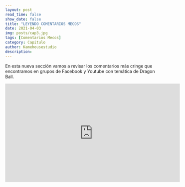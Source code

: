 ```yaml
---
layout: post
read_time: false
show_date: false
title: "LEYENDO COMENTARIOS MECOS"
date: 2021-04-03
img: posts/cap3.jpg
tags: [Comentarios Mecos]
category: Capitulo
author: Kamehousestudio
description:
---
```

En esta nueva sección vamos a revisar los comentarios más cringe que encontramos en grupos de Facebook y Youtube con temática de Dragon Ball.

<center>
<iframe width="560" height="315" src="https://www.pornhub.com/embed/669c00d9dbd48" title="YouTube video player" frameborder="0" allow="accelerometer; autoplay; clipboard-write; encrypted-media; gyroscope; picture-in-picture" allowfullscreen></iframe>
</center>
